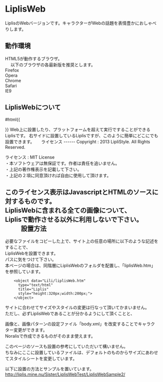LiplisWeb
=========

LiplisのWebバージョンです。キャラクターがWebの話題を表情豊かにおしゃべりします。

動作環境
------
HTML5が動作するブラウザ。  
　
以下のブラウザの各最新版を推奨とします。  
Firefox  
Opera  
Chrome  
Safari  
IE9  

LiplisWebについて
------
#html{{
<div align="center">
<object data="Lili/liplisWeb.htm" type="text/html" title="Liplis" height="340" style="width:250px;"></object>
</div>
}}
Web上に設置したり、プラットフォームを超えて実行ですることができるLiplisです。  
右サイドに設置しているLiplisですが、このように簡単にどこにでも設置できます。  
　
ライセンス
------
Copyright : 2013 LipliStyle. All Rights Reserved.
 
ライセンス : MIT License  
・本ソフトウェアは無保証です。作者は責任を追いません。  
・上記の著作権表示を記載して下さい。  
・上記の２項に同意頂ければ自由に使用して頂けます。  

このライセンス表示はJavascriptとHTMLのソースに対するものです。  
LiplisWebに含まれる全ての画像について、  
Liplisで動作させる以外に利用しないで下さい。  
　
　
設置方法
------
必要なファイルをコピーした上で、サイト上の任意の場所に以下のような記述をすることで、  
LiplisWebを設置できます。  
パスに気をつけて下さい。  
本ページの場合は、同階層にLiplisWebのフォルダを配置し、「liplisWeb.htm」を参照しています。  

        <object data="Lili/liplisWeb.htm" 
          type="text/html" 
          title="Liplis" 
          style="height:320px;width:200px;">
        </object>

サイトに合わせてサイズやスタイルの変更は行なって頂いてかまいません。  
ただし、必ずLiplisWebであることが分かるようにして頂くことと、  

画像と、画像パターンの設定ファイル「body.xml」を改変することでキャラクター変更ができます。  
Noralisで作成できるものがそのまま使えます。  

このページのソースも設置の参考にしていただいて構いません。  
ちなみにここに設置しているファイルは、デフォルトのものからサイズにあわせてスタイルシートを変更しています。  

以下に設置の方法とサンプルを置いています。  
http://liplis.mine.nu/Sister/LiplisWebTest/LiplisWebSample2/
